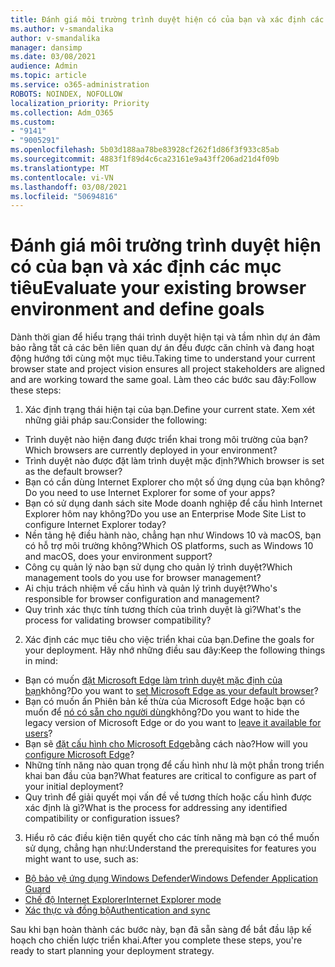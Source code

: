 ```yaml
---
title: Đánh giá môi trường trình duyệt hiện có của bạn và xác định các mục tiêu
ms.author: v-smandalika
author: v-smandalika
manager: dansimp
ms.date: 03/08/2021
audience: Admin
ms.topic: article
ms.service: o365-administration
ROBOTS: NOINDEX, NOFOLLOW
localization_priority: Priority
ms.collection: Adm_O365
ms.custom:
- "9141"
- "9005291"
ms.openlocfilehash: 5b03d188aa78be83928cf262f1d86f3f933c85ab
ms.sourcegitcommit: 4883f1f89d4c6ca23161e9a43ff206ad21d4f09b
ms.translationtype: MT
ms.contentlocale: vi-VN
ms.lasthandoff: 03/08/2021
ms.locfileid: "50694816"
---
```

# <a name="evaluate-your-existing-browser-environment-and-define-goals"></a><span data-ttu-id="489b8-102">Đánh giá môi trường trình duyệt hiện có của bạn và xác định các mục tiêu</span><span class="sxs-lookup"><span data-stu-id="489b8-102">Evaluate your existing browser environment and define goals</span></span>

<span data-ttu-id="489b8-103">Dành thời gian để hiểu trạng thái trình duyệt hiện tại và tầm nhìn dự án đảm bảo rằng tất cả các bên liên quan dự án đều được căn chỉnh và đang hoạt động hướng tới cùng một mục tiêu.</span><span class="sxs-lookup"><span data-stu-id="489b8-103">Taking time to understand your current browser state and project vision ensures all project stakeholders are aligned and are working toward the same goal.</span></span> <span data-ttu-id="489b8-104">Làm theo các bước sau đây:</span><span class="sxs-lookup"><span data-stu-id="489b8-104">Follow these steps:</span></span>

1. <span data-ttu-id="489b8-105">Xác định trạng thái hiện tại của bạn.</span><span class="sxs-lookup"><span data-stu-id="489b8-105">Define your current state.</span></span> <span data-ttu-id="489b8-106">Xem xét những giải pháp sau:</span><span class="sxs-lookup"><span data-stu-id="489b8-106">Consider the following:</span></span>
- <span data-ttu-id="489b8-107">Trình duyệt nào hiện đang được triển khai trong môi trường của bạn?</span><span class="sxs-lookup"><span data-stu-id="489b8-107">Which browsers are currently deployed in your environment?</span></span>
- <span data-ttu-id="489b8-108">Trình duyệt nào được đặt làm trình duyệt mặc định?</span><span class="sxs-lookup"><span data-stu-id="489b8-108">Which browser is set as the default browser?</span></span>
- <span data-ttu-id="489b8-109">Bạn có cần dùng Internet Explorer cho một số ứng dụng của bạn không?</span><span class="sxs-lookup"><span data-stu-id="489b8-109">Do you need to use Internet Explorer for some of your apps?</span></span>
- <span data-ttu-id="489b8-110">Bạn có sử dụng danh sách site Mode doanh nghiệp để cấu hình Internet Explorer hôm nay không?</span><span class="sxs-lookup"><span data-stu-id="489b8-110">Do you use an Enterprise Mode Site List to configure Internet Explorer today?</span></span>
- <span data-ttu-id="489b8-111">Nền tảng hệ điều hành nào, chẳng hạn như Windows 10 và macOS, bạn có hỗ trợ môi trường không?</span><span class="sxs-lookup"><span data-stu-id="489b8-111">Which OS platforms, such as Windows 10 and macOS, does your environment support?</span></span>
- <span data-ttu-id="489b8-112">Công cụ quản lý nào bạn sử dụng cho quản lý trình duyệt?</span><span class="sxs-lookup"><span data-stu-id="489b8-112">Which management tools do you use for browser management?</span></span>
- <span data-ttu-id="489b8-113">Ai chịu trách nhiệm về cấu hình và quản lý trình duyệt?</span><span class="sxs-lookup"><span data-stu-id="489b8-113">Who's responsible for browser configuration and management?</span></span>
- <span data-ttu-id="489b8-114">Quy trình xác thực tính tương thích của trình duyệt là gì?</span><span class="sxs-lookup"><span data-stu-id="489b8-114">What's the process for validating browser compatibility?</span></span>
2. <span data-ttu-id="489b8-115">Xác định các mục tiêu cho việc triển khai của bạn.</span><span class="sxs-lookup"><span data-stu-id="489b8-115">Define the goals for your deployment.</span></span> <span data-ttu-id="489b8-116">Hãy nhớ những điều sau đây:</span><span class="sxs-lookup"><span data-stu-id="489b8-116">Keep the following things in mind:</span></span>
- <span data-ttu-id="489b8-117">Bạn có muốn [đặt Microsoft Edge làm trình duyệt mặc định của bạn](https://docs.microsoft.com/DeployEdge/edge-default-browser)không?</span><span class="sxs-lookup"><span data-stu-id="489b8-117">Do you want to [set Microsoft Edge as your default browser](https://docs.microsoft.com/DeployEdge/edge-default-browser)?</span></span>
- <span data-ttu-id="489b8-118">Bạn có muốn ẩn Phiên bản kế thừa của Microsoft Edge hoặc bạn có muốn để [nó có sẵn cho người dùng](https://docs.microsoft.com/DeployEdge/microsoft-edge-sysupdate-access-old-edge)không?</span><span class="sxs-lookup"><span data-stu-id="489b8-118">Do you want to hide the legacy version of Microsoft Edge or do you want to [leave it available for users](https://docs.microsoft.com/DeployEdge/microsoft-edge-sysupdate-access-old-edge)?</span></span>
- <span data-ttu-id="489b8-119">Bạn sẽ [đặt cấu hình cho Microsoft Edge](https://docs.microsoft.com/DeployEdge/configure-microsoft-edge)bằng cách nào?</span><span class="sxs-lookup"><span data-stu-id="489b8-119">How will you [configure Microsoft Edge](https://docs.microsoft.com/DeployEdge/configure-microsoft-edge)?</span></span>
- <span data-ttu-id="489b8-120">Những tính năng nào quan trọng để cấu hình như là một phần trong triển khai ban đầu của bạn?</span><span class="sxs-lookup"><span data-stu-id="489b8-120">What features are critical to configure as part of your initial deployment?</span></span>
- <span data-ttu-id="489b8-121">Quy trình để giải quyết mọi vấn đề về tương thích hoặc cấu hình được xác định là gì?</span><span class="sxs-lookup"><span data-stu-id="489b8-121">What is the process for addressing any identified compatibility or configuration issues?</span></span>
3. <span data-ttu-id="489b8-122">Hiểu rõ các điều kiện tiên quyết cho các tính năng mà bạn có thể muốn sử dụng, chẳng hạn như:</span><span class="sxs-lookup"><span data-stu-id="489b8-122">Understand the prerequisites for features you might want to use, such as:</span></span>
- [<span data-ttu-id="489b8-123">Bộ bảo vệ ứng dụng Windows Defender</span><span class="sxs-lookup"><span data-stu-id="489b8-123">Windows Defender Application Guard</span></span>](https://docs.microsoft.com/windows/security/threat-protection/microsoft-defender-application-guard/reqs-md-app-guard)
- [<span data-ttu-id="489b8-124">Chế độ Internet Explorer</span><span class="sxs-lookup"><span data-stu-id="489b8-124">Internet Explorer mode</span></span>](https://docs.microsoft.com/DeployEdge/edge-ie-mode)
- [<span data-ttu-id="489b8-125">Xác thực và đồng bộ</span><span class="sxs-lookup"><span data-stu-id="489b8-125">Authentication and sync</span></span>](https://docs.microsoft.com/DeployEdge/microsoft-edge-security-identity)

<span data-ttu-id="489b8-126">Sau khi bạn hoàn thành các bước này, bạn đã sẵn sàng để bắt đầu lập kế hoạch cho chiến lược triển khai.</span><span class="sxs-lookup"><span data-stu-id="489b8-126">After you complete these steps, you're ready to start planning your deployment strategy.</span></span>

